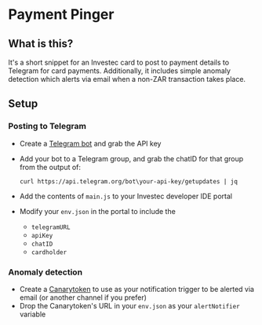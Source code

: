 # Payment Pinger
## What is this?
It's a short snippet for an Investec card to post to payment details to Telegram for card payments.
Additionally, it includes simple anomaly detection which alerts via email when a non-ZAR transaction takes place. 

## Setup
### Posting to Telegram
- Create a [Telegram bot](https://core.telegram.org/bots/tutorial) and grab the API key
- Add your bot to a Telegram group, and grab the chatID for that group from the output of:
  
  ```curl https://api.telegram.org/bot\your-api-key/getupdates | jq```
- Add the contents of `main.js` to your Investec developer IDE portal
- Modify your `env.json` in the portal to include the
  - `telegramURL`
  - `apiKey`
  - `chatID`
  - `cardholder`
 
### Anomaly detection
- Create a [Canarytoken](https://canarytokens.org/generate) to use as your notification trigger to be alerted via email (or another channel if you prefer)
- Drop the Canarytoken's URL in your `env.json` as your `alertNotifier` variable
